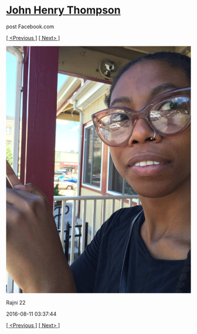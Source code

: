 # [John Henry Thompson](../README.md)
post Facebook.com

[[ <Previous ]](2016-08-11-2.md) [[ Next> ]](2016-08-10-2.md)

[![](../media/2016-08-11/Rajni-22.jpg)](../README.md)

Rajni 22

2016-08-11 03:37:44

[[ <Previous ]](2016-08-11-2.md) [[ Next> ]](2016-08-10-2.md)